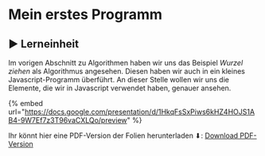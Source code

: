 # Mein erstes Programm

## ▶ Lerneinheit

Im vorigen Abschnitt zu Algorithmen haben wir uns das Beispiel _Wurzel ziehen_ als Algorithmus angesehen. Diesen haben wir auch in ein kleines Javascript-Programm überführt. An dieser Stelle wollen wir uns die Elemente, die wir in Javascript verwendet haben, genauer ansehen.

{% embed url="https://docs.google.com/presentation/d/1HkqFsSxPiws6kHZ4HOJS1AB4-9W7Ef7z3T96vaCXLQo/preview" %}

Ihr könnt hier eine PDF-Version der Folien herunterladen ⬇: [Download PDF-Version](https://docs.google.com/presentation/d/1HkqFsSxPiws6kHZ4HOJS1AB4-9W7Ef7z3T96vaCXLQo/export/pdf)

